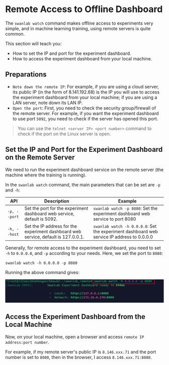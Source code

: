 # Remote Access to Offline Dashboard

The `swanlab watch` command makes offline access to experiments very simple, and in machine learning training, using remote servers is quite common.

This section will teach you:

- How to set the IP and port for the experiment dashboard.
- How to access the experiment dashboard from your local machine.

## Preparations

- `Note down the remote IP`: For example, if you are using a cloud server, its public IP (in the form of 8.141.192.68) is the IP you will use to access the experiment dashboard from your local machine; if you are using a LAN server, note down its LAN IP.
- `Open the port`: First, you need to check the security group/firewall of the remote server. For example, if you want the experiment dashboard to use port `5092`, you need to check if the server has opened this port.

> You can use the `telnet <server IP> <port number>` command to check if the port on the Linux server is open.

## Set the IP and Port for the Experiment Dashboard on the Remote Server

We need to run the experiment dashboard service on the remote server (the machine where the training is running).

In the `swanlab watch` command, the main parameters that can be set are `-p` and `-h`:

| API         | Description                                     | Example                                             |
|-------------|-------------------------------------------------|-----------------------------------------------------|
| `-p, --port`| Set the port for the experiment dashboard web service, default is 5092. | `swanlab watch -p 8080`: Set the experiment dashboard web service to port 8080 |
| `-h, --host`| Set the IP address for the experiment dashboard web service, default is 127.0.0.1. | `swanlab watch -h 0.0.0.0`: Set the experiment dashboard web service IP address to 0.0.0.0 |

Generally, for remote access to the experiment dashboard, you need to set `-h` to `0.0.0.0`, and `-p` according to your needs. Here, we set the port to `8080`:

```shell
swanlab watch -h 0.0.0.0 -p 8080
```

Running the above command gives:

![image](/assets/self-host_im.jpg)

## Access the Experiment Dashboard from the Local Machine

Now, on your local machine, open a browser and access `remote IP address:port number`.

For example, if my remote server's public IP is `8.146.xxx.71` and the port number is set to `8080`, then in the browser, I access `8.146.xxx.71:8080`.